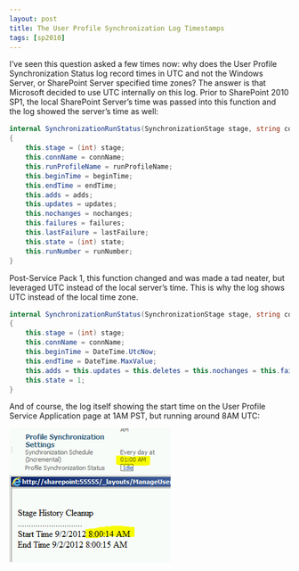 ```yaml
---
layout: post
title: The User Profile Synchronization Log Timestamps
tags: [sp2010]
---
```


I’ve seen this question asked a few times now: why does the User Profile Synchronization Status log record times in UTC and not the Windows Server, or SharePoint Server specified time zones?  The answer is that Microsoft decided to use UTC internally on this log.  Prior to SharePoint 2010 SP1, the local SharePoint Server’s time was passed into this function and the log showed the server’s time as well:

```csharp
internal SynchronizationRunStatus(SynchronizationStage stage, string connName, string runProfileName, DateTime beginTime, DateTime endTime, int adds, int nochanges, int updates, int failures, string lastFailure, SynchronizationState state, int runNumber)
{
	this.stage = (int) stage;
	this.connName = connName;
	this.runProfileName = runProfileName;
	this.beginTime = beginTime;
	this.endTime = endTime;
	this.adds = adds;
	this.updates = updates;
	this.nochanges = nochanges;
	this.failures = failures;
	this.lastFailure = lastFailure;
	this.state = (int) state;
	this.runNumber = runNumber;
}
```

Post-Service Pack 1, this function changed and was made a tad neater, but leveraged UTC instead of the local server’s time.  This is why the log shows UTC instead of the local time zone.

```csharp
internal SynchronizationRunStatus(SynchronizationStage stage, string connName)
{
	this.stage = (int) stage;
	this.connName = connName;
	this.beginTime = DateTime.UtcNow;
	this.endTime = DateTime.MaxValue;
	this.adds = this.updates = this.deletes = this.nochanges = this.failures = -1;
	this.state = 1;
}
```

And of course, the log itself showing the start time on the User Profile Service Application page at 1AM PST, but running around 8AM UTC:

![image2](/assets/images/2012/09/image2.png)
